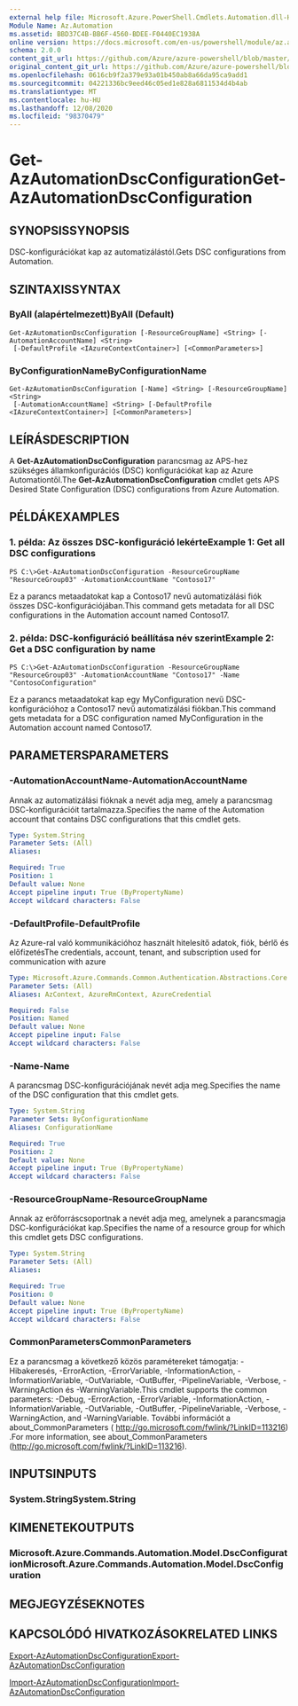 ```yaml
---
external help file: Microsoft.Azure.PowerShell.Cmdlets.Automation.dll-Help.xml
Module Name: Az.Automation
ms.assetid: BBD37C4B-BB6F-4560-BDEE-F0440EC1938A
online version: https://docs.microsoft.com/en-us/powershell/module/az.automation/get-azautomationdscconfiguration
schema: 2.0.0
content_git_url: https://github.com/Azure/azure-powershell/blob/master/src/Automation/Automation/help/Get-AzAutomationDscConfiguration.md
original_content_git_url: https://github.com/Azure/azure-powershell/blob/master/src/Automation/Automation/help/Get-AzAutomationDscConfiguration.md
ms.openlocfilehash: 0616cb9f2a379e93a01b450ab8a66da95ca9add1
ms.sourcegitcommit: 04221336bc9eed46c05ed1e828a6811534d4b4ab
ms.translationtype: MT
ms.contentlocale: hu-HU
ms.lasthandoff: 12/08/2020
ms.locfileid: "98370479"
---
```

# <span data-ttu-id="b9d87-101">Get-AzAutomationDscConfiguration</span><span class="sxs-lookup"><span data-stu-id="b9d87-101">Get-AzAutomationDscConfiguration</span></span>

## <span data-ttu-id="b9d87-102">SYNOPSIS</span><span class="sxs-lookup"><span data-stu-id="b9d87-102">SYNOPSIS</span></span>
<span data-ttu-id="b9d87-103">DSC-konfigurációkat kap az automatizálástól.</span><span class="sxs-lookup"><span data-stu-id="b9d87-103">Gets DSC configurations from Automation.</span></span>

## <span data-ttu-id="b9d87-104">SZINTAXIS</span><span class="sxs-lookup"><span data-stu-id="b9d87-104">SYNTAX</span></span>

### <span data-ttu-id="b9d87-105">ByAll (alapértelmezett)</span><span class="sxs-lookup"><span data-stu-id="b9d87-105">ByAll (Default)</span></span>
```
Get-AzAutomationDscConfiguration [-ResourceGroupName] <String> [-AutomationAccountName] <String>
 [-DefaultProfile <IAzureContextContainer>] [<CommonParameters>]
```

### <span data-ttu-id="b9d87-106">ByConfigurationName</span><span class="sxs-lookup"><span data-stu-id="b9d87-106">ByConfigurationName</span></span>
```
Get-AzAutomationDscConfiguration [-Name] <String> [-ResourceGroupName] <String>
 [-AutomationAccountName] <String> [-DefaultProfile <IAzureContextContainer>] [<CommonParameters>]
```

## <span data-ttu-id="b9d87-107">LEÍRÁS</span><span class="sxs-lookup"><span data-stu-id="b9d87-107">DESCRIPTION</span></span>
<span data-ttu-id="b9d87-108">A **Get-AzAutomationDscConfiguration** parancsmag az APS-hez szükséges államkonfigurációs (DSC) konfigurációkat kap az Azure Automationtől.</span><span class="sxs-lookup"><span data-stu-id="b9d87-108">The **Get-AzAutomationDscConfiguration** cmdlet gets APS Desired State Configuration (DSC) configurations from Azure Automation.</span></span>

## <span data-ttu-id="b9d87-109">PÉLDÁK</span><span class="sxs-lookup"><span data-stu-id="b9d87-109">EXAMPLES</span></span>

### <span data-ttu-id="b9d87-110">1. példa: Az összes DSC-konfiguráció lekérte</span><span class="sxs-lookup"><span data-stu-id="b9d87-110">Example 1: Get all DSC configurations</span></span>
```
PS C:\>Get-AzAutomationDscConfiguration -ResourceGroupName "ResourceGroup03" -AutomationAccountName "Contoso17"
```

<span data-ttu-id="b9d87-111">Ez a parancs metaadatokat kap a Contoso17 nevű automatizálási fiók összes DSC-konfigurációjában.</span><span class="sxs-lookup"><span data-stu-id="b9d87-111">This command gets metadata for all DSC configurations in the Automation account named Contoso17.</span></span>

### <span data-ttu-id="b9d87-112">2. példa: DSC-konfiguráció beállítása név szerint</span><span class="sxs-lookup"><span data-stu-id="b9d87-112">Example 2: Get a DSC configuration by name</span></span>
```
PS C:\>Get-AzAutomationDscConfiguration -ResourceGroupName "ResourceGroup03" -AutomationAccountName "Contoso17" -Name "ContosoConfiguration"
```

<span data-ttu-id="b9d87-113">Ez a parancs metaadatokat kap egy MyConfiguration nevű DSC-konfigurációhoz a Contoso17 nevű automatizálási fiókban.</span><span class="sxs-lookup"><span data-stu-id="b9d87-113">This command gets metadata for a DSC configuration named MyConfiguration in the Automation account named Contoso17.</span></span>

## <span data-ttu-id="b9d87-114">PARAMETERS</span><span class="sxs-lookup"><span data-stu-id="b9d87-114">PARAMETERS</span></span>

### <span data-ttu-id="b9d87-115">-AutomationAccountName</span><span class="sxs-lookup"><span data-stu-id="b9d87-115">-AutomationAccountName</span></span>
<span data-ttu-id="b9d87-116">Annak az automatizálási fióknak a nevét adja meg, amely a parancsmag DSC-konfigurációit tartalmazza.</span><span class="sxs-lookup"><span data-stu-id="b9d87-116">Specifies the name of the Automation account that contains DSC configurations that this cmdlet gets.</span></span>

```yaml
Type: System.String
Parameter Sets: (All)
Aliases:

Required: True
Position: 1
Default value: None
Accept pipeline input: True (ByPropertyName)
Accept wildcard characters: False
```

### <span data-ttu-id="b9d87-117">-DefaultProfile</span><span class="sxs-lookup"><span data-stu-id="b9d87-117">-DefaultProfile</span></span>
<span data-ttu-id="b9d87-118">Az Azure-ral való kommunikációhoz használt hitelesítő adatok, fiók, bérlő és előfizetés</span><span class="sxs-lookup"><span data-stu-id="b9d87-118">The credentials, account, tenant, and subscription used for communication with azure</span></span>

```yaml
Type: Microsoft.Azure.Commands.Common.Authentication.Abstractions.Core.IAzureContextContainer
Parameter Sets: (All)
Aliases: AzContext, AzureRmContext, AzureCredential

Required: False
Position: Named
Default value: None
Accept pipeline input: False
Accept wildcard characters: False
```

### <span data-ttu-id="b9d87-119">-Name</span><span class="sxs-lookup"><span data-stu-id="b9d87-119">-Name</span></span>
<span data-ttu-id="b9d87-120">A parancsmag DSC-konfigurációjának nevét adja meg.</span><span class="sxs-lookup"><span data-stu-id="b9d87-120">Specifies the name of the DSC configuration that this cmdlet gets.</span></span>

```yaml
Type: System.String
Parameter Sets: ByConfigurationName
Aliases: ConfigurationName

Required: True
Position: 2
Default value: None
Accept pipeline input: True (ByPropertyName)
Accept wildcard characters: False
```

### <span data-ttu-id="b9d87-121">-ResourceGroupName</span><span class="sxs-lookup"><span data-stu-id="b9d87-121">-ResourceGroupName</span></span>
<span data-ttu-id="b9d87-122">Annak az erőforráscsoportnak a nevét adja meg, amelynek a parancsmagja DSC-konfigurációkat kap.</span><span class="sxs-lookup"><span data-stu-id="b9d87-122">Specifies the name of a resource group for which this cmdlet gets DSC configurations.</span></span>

```yaml
Type: System.String
Parameter Sets: (All)
Aliases:

Required: True
Position: 0
Default value: None
Accept pipeline input: True (ByPropertyName)
Accept wildcard characters: False
```

### <span data-ttu-id="b9d87-123">CommonParameters</span><span class="sxs-lookup"><span data-stu-id="b9d87-123">CommonParameters</span></span>
<span data-ttu-id="b9d87-124">Ez a parancsmag a következő közös paramétereket támogatja: -Hibakeresés, -ErrorAction, -ErrorVariable, -InformationAction, -InformationVariable, -OutVariable, -OutBuffer, -PipelineVariable, -Verbose, -WarningAction és -WarningVariable.</span><span class="sxs-lookup"><span data-stu-id="b9d87-124">This cmdlet supports the common parameters: -Debug, -ErrorAction, -ErrorVariable, -InformationAction, -InformationVariable, -OutVariable, -OutBuffer, -PipelineVariable, -Verbose, -WarningAction, and -WarningVariable.</span></span> <span data-ttu-id="b9d87-125">További információt a about_CommonParameters ( http://go.microsoft.com/fwlink/?LinkID=113216) .</span><span class="sxs-lookup"><span data-stu-id="b9d87-125">For more information, see about_CommonParameters (http://go.microsoft.com/fwlink/?LinkID=113216).</span></span>

## <span data-ttu-id="b9d87-126">INPUTS</span><span class="sxs-lookup"><span data-stu-id="b9d87-126">INPUTS</span></span>

### <span data-ttu-id="b9d87-127">System.String</span><span class="sxs-lookup"><span data-stu-id="b9d87-127">System.String</span></span>

## <span data-ttu-id="b9d87-128">KIMENETEK</span><span class="sxs-lookup"><span data-stu-id="b9d87-128">OUTPUTS</span></span>

### <span data-ttu-id="b9d87-129">Microsoft.Azure.Commands.Automation.Model.DscConfiguration</span><span class="sxs-lookup"><span data-stu-id="b9d87-129">Microsoft.Azure.Commands.Automation.Model.DscConfiguration</span></span>

## <span data-ttu-id="b9d87-130">MEGJEGYZÉSEK</span><span class="sxs-lookup"><span data-stu-id="b9d87-130">NOTES</span></span>

## <span data-ttu-id="b9d87-131">KAPCSOLÓDÓ HIVATKOZÁSOK</span><span class="sxs-lookup"><span data-stu-id="b9d87-131">RELATED LINKS</span></span>

[<span data-ttu-id="b9d87-132">Export-AzAutomationDscConfiguration</span><span class="sxs-lookup"><span data-stu-id="b9d87-132">Export-AzAutomationDscConfiguration</span></span>](./Export-AzAutomationDscConfiguration.md)

[<span data-ttu-id="b9d87-133">Import-AzAutomationDscConfiguration</span><span class="sxs-lookup"><span data-stu-id="b9d87-133">Import-AzAutomationDscConfiguration</span></span>](./Import-AzAutomationDscConfiguration.md)


